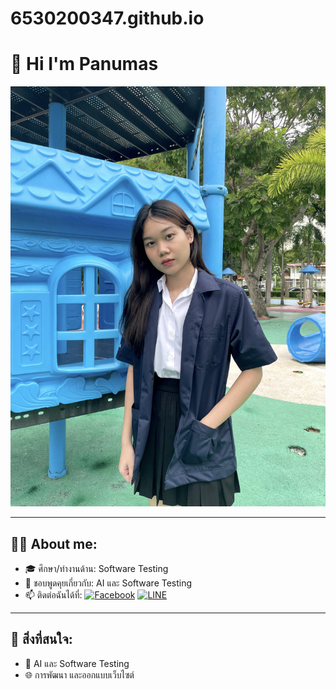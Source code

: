 # 6530200347.github.io

# 👋 Hi I'm Panumas

![Me](4962B448-B446-4E77-85B6-782D98E6DB57.jpeg)

---

## 👩‍💻 About me:
- 🎓 ศึกษา/ทำงานด้าน: Software Testing
- 💬 ชอบพูดคุยเกี่ยวกับ: AI และ Software Testing
- 📫 ติดต่อฉันได้ที่: [![Facebook](https://img.shields.io/badge/-Facebook-blue?style=flat&logo=Facebook&logoColor=white)](https://www.facebook.com/your-profile)  [![LINE](https://img.shields.io/badge/-LINE-00C300?style=flat&logo=LINE&logoColor=white)](https://line.me/ti/p/~your-line-id)

---

## 📌 สิ่งที่สนใจ:
- 🧠 AI และ Software Testing
- 🌐 การพัฒนา และออกแบบเว็บไซต์
